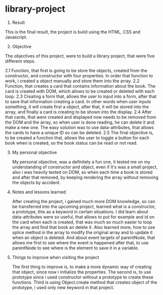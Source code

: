 # library-project

1. Result

This is the final result, the project is build using the HTML, CSS and Javascript.

2. Objective

The objectives of this project, were to build a library project, that were five different steps.

2.1 Function, that first is going to be store the objects, created from the constructor,
   and constructor with four properties. In order that function to work, i created a object
   manually and store them into the array.
2.2 Function, that creates a card that contains information about the book.
   The card is created with DOM, which allows to be created or deleted with each loop.
2.3 Creating a form that, allows the user to input into a form, after that to save that information
   creating a card. In other words when user inputs something, it will create first a object,
   after that, it will be stored into the array, and finally a card is creating to be shown into the display.
2.4 After that cards, that were created and displayed now needs to be removed from the DOM and the array,
   so when user is done reading, he can delete it and make a new one.
   The easy solution was to use data-attributes, that allows the cards to have a unique ID so can be deleted.
2.5 The final objective is, to be created a function that, allows the user to toggle a button for each book when is created,
   so the book status can be read or not read.

3. My personal objective

   My personal objective, was a definitely a fun one, it tested me on my understanding of constructor and object, even if it's
   was a small project, also i was heavily tested on DOM, so when each time a book is stored and after that removed,
   by keeping rendering the array without removing the objects by accident.

4. Notes and lessons learned

   After creating the project, i gained much more DOM knowledge, so can be transferred into the upcoming project,
   learned what is a constructor, a prototype, this as a keyword in certain situations.
   I did learn about data-attributes were so useful, that allows to put for example and id on the card when
   each is created, that was much so much easier to loop the array and find that book an delete it.
   Also learned more, how to use splice method in the array to modify the original array and to update it
   when an object is deleted.
   And about event targets of parentNode, that allows me first to see where the event is happened after that,
   to use parentNode to see where is the element to save it in a variable.
   
5. Things to improve when visiting the project

   The first thing to improve is, to make a more dynamic way of creating that object, since now i initialize the properties.
   The second is, to use prototype since i used constructor without a prototype to create these functions.
   Third is using Object.create method that creates object of the prototype, i used only new keyword in that project.
